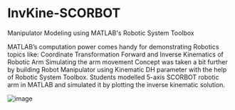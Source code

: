 # InvKine-SCORBOT
Manipulator Modeling using MATLAB's Robotic System Toolbox

MATLAB’s computation power comes handy for demonstrating Robotics topics like:
Coordinate Transformation
Forward and Inverse Kinematics of Robotic Arm
Simulating the arm movement
Concept was taken a bit further by building Robot Manipulator using Kinematic DH parameter with the help of Robotic System Toolbox. Students modelled 5-axis SCORBOT robotic arm in MATLAB and simulated it by plotting the inverse kinematic solution.

![image](https://github.com/auwahmad/InvKine-SCORBOT/assets/70074147/9504e1a5-bf93-4bb2-b15b-62b0710ecb8d)

